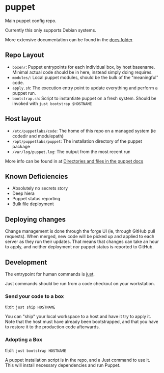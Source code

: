 # puppet

Main puppet config repo.

Currently this only supports Debian systems.

More extensive documentation can be found in the [docs folder](./docs/README.md).

## Repo Layout

- `boxen/`: Puppet entrypoints for each individual box, by host basename. Minimal
  actual code should be in here, instead simply doing requires.
- `modules/`: Local puppet modules, should be the bulk of the "meaningful"
  code.
- `apply.sh`: The execution entry point to update everything and perform a puppet run.
- `bootstrap.sh`: Script to instantiate puppet on a fresh system. Should be
  invoked with `just bootstrap $HOSTNAME`

## Host layout

- `/etc/puppetlabs/code`: The home of this repo on a managed system (ie codedir and modulepath)
- `/opt/puppetlabs/puppet`: The installation directory of the puppet package
- `/var/log/puppet.log`: The output from the most recent run

More info can be found in at [Directories and files in the puppet docs](https://www.puppet.com/docs/puppet/8/dirs_important_directories.html)

## Known Deficiencies

- Absolutely no secrets story
- Deep hiera
- Puppet status reporting
- Bulk file deployment

## Deploying changes

Change management is done through the forge UI (ie, through GitHub pull
requests). When merged, new code will be picked up and applied to each server
as they run their updates. That means that changes can take an hour to
apply, and neither deployment nor puppet status is reported to GitHub.

## Development

The entrypoint for human commands is [just](https://just.systems/).

Just commands should be run from a code checkout on your workstation.

### Send your code to a box

tl;dr: `just ship HOSTNAME`

You can "ship" your local workspace to a host and have it try to apply it. Note
that the host must have already been bootstrapped, and that you have to restore
it to the production code afterwards.

### Adopting a Box

tl;dr: `just bootstrap HOSTNAME`

A puppet installation script is in the repo, and a Just command to use it. This will
install necessary dependencies and run Puppet.
